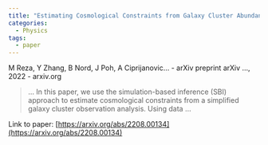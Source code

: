 ```yaml
---
title: "Estimating Cosmological Constraints from Galaxy Cluster Abundance using Simulation-Based Inference"
categories:
  - Physics
tags:
  - paper
---
```

M Reza, Y Zhang, B Nord, J Poh, A Ciprijanovic… - arXiv preprint arXiv …, 2022 - arxiv.org

>… In this paper, we use the simulation-based inference (SBI) approach to estimate cosmological constraints from a simplified galaxy cluster observation analysis. Using data …

Link to paper: [https://arxiv.org/abs/2208.00134](https://arxiv.org/abs/2208.00134)
